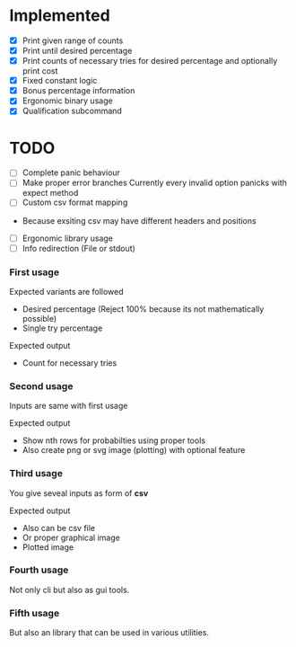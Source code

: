 # Implemented

* [x] Print given range of counts
* [x] Print until desired percentage
* [x] Print counts of necessary tries for desired percentage and optionally
print cost
* [x] Fixed constant logic
* [x] Bonus percentage information
* [x] Ergonomic binary usage
* [x] Qualification subcommand

# TODO

* [ ] Complete panic behaviour
* [ ] Make proper error branches
Currently every invalid option panicks with expect method
* [ ] Custom csv format mapping
- Because exsiting csv may have different headers and positions
* [ ] Ergonomic library usage
* [ ] Info redirection (File or stdout)

### First usage

Expected variants are followed

- Desired percentage (Reject 100% because its not mathematically possible)
- Single try percentage

Expected output

- Count for necessary tries

### Second usage

Inputs are same with first usage

Expected output

- Show nth rows for probabilties using proper tools 
- Also create png or svg image (plotting) with optional feature

### Third usage

You give seveal inputs as form of **csv**

Expected output

- Also can be csv file
- Or proper graphical image
- Plotted image

### Fourth usage

Not only cli but also as gui tools.

### Fifth usage

But also an library that can be used in various utilities.
